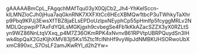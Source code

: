 gAAAAABmCpL_FAgqchMAfTqu03yX0QjCb2_Jh4-YhKeISccn-klLMNZloCJh0jHua7aqGknRNK7XXFXtCc6HEcXBMQw1tbcP3uTWhkyTaXhrp9Pbq9KPJj3EwsXfTBZ8jaELsEPDoUzIpxNEyphCp55pHmlfp5fcyggMRLv2NMDLQcpwpiPTAxFdYQlLsMGKjgxh9cvbegSe4Fb1kKkAZacSZZX3yX0RZLtSyn9WZ86NnLtqVXxq_p4M7Z36OKmRPK4xNvnvB61RPVtpUBRPQuydSn3lHwk4bpQaX2GzKIjhXMV83jI5Ks15Ztc1fcINhHf9vyWpJdNMBKUHSORwoUbXxmC890xc_S7OsLF2amJKwRYl_d2h2Yw=